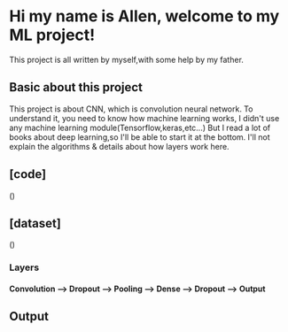 # Hi my name is Allen, welcome to my ML project!
This project is all written by myself,with some help by my father.
## Basic about this project
This project is about CNN, which is convolution neural network.
To understand it, you need to know how machine learning works, I didn't use any machine learning module(Tensorflow,keras,etc...)
But I read a lot of books about deep learning,so I'll be able to start it at the bottom.
I'll not explain the algorithms & details about how layers work here.
## [code]
()
## [dataset]
()
### Layers
#### Convolution --> Dropout --> Pooling --> Dense --> Dropout --> Output
## Output


